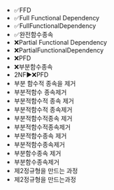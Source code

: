 ﻿- ✅FFD
- ✅Full Functional Dependency
- ✅FullFunctionalDependency
- ✅완전함수종속
- ❌Partial Functional Dependency
- ❌PartialFunctionalDependency
- ❌PFD
- ❌부분함수종속
- 2NF▶️❌PFD
- 부분 함수적 종속을 제거
- 부분적함수 종속제거
- 부분적함수적 종속 제거
- 부분적함수적 종속제거
- 부분적함수적종속 제거
- 부분적함수적종속제거
- 부분적함수종속 제거
- 부분적함수종속제거
- 부분함수종속 제거
- 부분함수종속제거
- 제2정규형을 만드는 과정
- 제2정규형을 만드는과정
